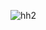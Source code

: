 
![hh2](https://user-images.githubusercontent.com/47166768/210151411-e15127e9-df16-432e-88f0-e74ab872e3e8.png)
